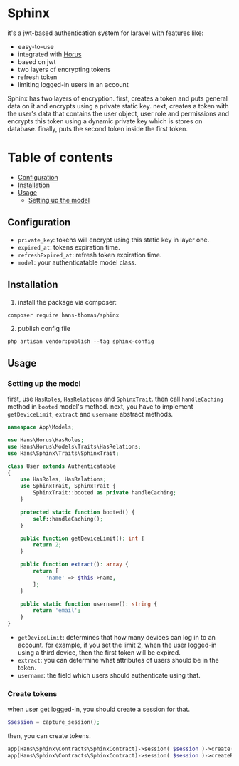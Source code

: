 # Sphinx

it's a jwt-based authentication system for laravel with features like:

- easy-to-use
- integrated with [Horus](https://github.com/hans-thomas/horus)
- based on jwt
- two layers of encrypting tokens
- refresh token
- limiting logged-in users in an account

Sphinx has two layers of encryption. first, creates a token and puts general data on it and encrypts using a private
static key. next, creates a token with the user's data that contains the user object, user role and permissions and
encrypts this token using a dynamic private key which is stores on database. finally, puts the second token inside the
first token.

# Table of contents

- [Configuration](#configuration)
- [Installation](#installation)
- [Usage](#usage)
    - [Setting up the model](#setting-up-the-model)

## Configuration

- `private_key`: tokens will encrypt using this static key in layer one.
- `expired_at`: tokens expiration time.
- `refreshExpired_at`: refresh token expiration time.
- `model`: your authenticatable model class.

## Installation

1. install the package via composer:

```shell
composer require hans-thomas/sphinx
```

2. publish config file

```shell
php artisan vendor:publish --tag sphinx-config
```

## Usage

### Setting up the model

first, use `HasRoles`, `HasRelations` and `SphinxTrait`. then call `handleCaching` method in `booted` model's method.
next, you have to implement `getDeviceLimit`, `extract` and `username` abstract methods.

```php
namespace App\Models;

use Hans\Horus\HasRoles;
use Hans\Horus\Models\Traits\HasRelations;
use Hans\Sphinx\Traits\SphinxTrait;

class User extends Authenticatable
{
    use HasRoles, HasRelations;
    use SphinxTrait, SphinxTrait {
        SphinxTrait::booted as private handleCaching;
    }

    protected static function booted() {
        self::handleCaching();
    }

    public function getDeviceLimit(): int {
        return 2;
    }

    public function extract(): array {
        return [
            'name' => $this->name,
        ];
    }

    public static function username(): string {
        return 'email';
    }
}
```

- `getDeviceLimit`: determines that how many devices can log in to an account. for example, if you set the limit 2, when
  the user logged-in using a third device, then the first token will be expired.
- `extract`: you can determine what attributes of users should be in the token.
- `username`: the field which users should authenticate using that.

### Create tokens

when user get logged-in, you should create a session for that.

```php
$session = capture_session();
```

then, you can create tokens.

```php
app(Hans\Sphinx\Contracts\SphinxContract)->session( $session )->create( $user )->accessToken(); // returns access token
app(Hans\Sphinx\Contracts\SphinxContract)->session( $session )->createRefreshToken( $user )->refreshToken(); // returns refresh token
```
